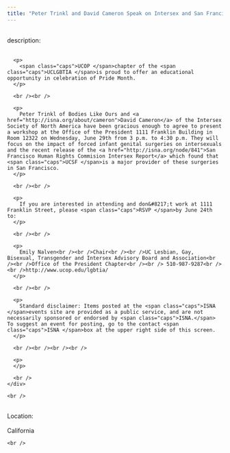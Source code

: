 ```yaml
---
title: "Peter Trinkl and David Cameron Speak on Intersex and San Francisco HRC Report"
---
```


<div class="flexinode-body flexinode-2">
  <div class="flexinode-textarea-1">
    <div class="form-item">
      <br /> <label>description:</label><br /><br /> 
      
      <p>
        <span class="caps">UCOP </span>chapter of the <span class="caps">UCLGBTIA </span>is proud to offer an educational opportunity in celebration of Pride Month.
      </p>
      
      <br /><br />
      
      <p>
        Peter Trinkl of Bodies Like Ours and <a href="http://isna.org/about/cameron">David Cameron</a> of the Intersex Society of North America have been gracious enough to agree to present a workshop at the Office of the President 1111 Franklin Building in Room 12322 on Wednesday, June 29th from 3 p.m. to 4:30 p.m. They will focus on the impact of forced infant genital surgeries on intersexuals and the recent release of the <a href="http://isna.org/node/841">San Francisco Human Rights Commision Intersex Report</a> which found that <span class="caps">UCSF </span>is a major provider of these surgeries in San Francisco.
      </p>
      
      <br /><br />
      
      <p>
        If you are interested in attending and don&#8217;t work at 1111 Franklin Street, please <span class="caps">RSVP </span>by June 24th to:
      </p>
      
      <br /><br />
      
      <p>
        Emily Nalven<br /><br />Chair<br /><br />UC Lesbian, Gay, Bisexual, Transgender and Intersex Advisory Board and Association<br /><br />Office of the President Chapter<br /><br /> 510-987-9287<br /><br />http://www.ucop.edu/lgbtia/
      </p>
      
      <br /><br />
      
      <p>
        Standard disclaimer: Items posted at the <span class="caps">ISNA </span>events site are provided as a public service, and are not necessarily sponsored or endorsed by <span class="caps">ISNA.</span> To suggest an event for posting, go to the contact <span class="caps">ISNA </span>box at the upper right side of this screen.
      </p>
      
      <br /><br /><br /><br />
      
      <p>
      </p>
      
      <br />
    </div>
    
    <br />
  </div>
  
  <div class="flexinode-textfield-2">
    <div class="form-item">
      <br /> <label>Location:</label><br /><br /> California<br />
    </div>
    
    <br />
  </div>
</div>
